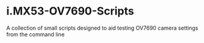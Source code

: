i.MX53-OV7690-Scripts
=====================

A collection of small scripts designed to aid testing OV7690 camera settings from the command line
